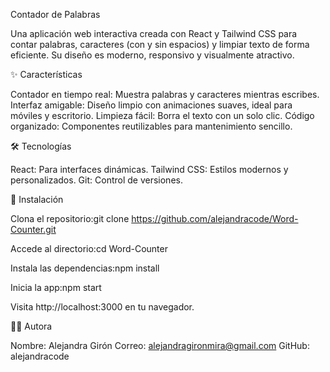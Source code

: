 Contador de Palabras

Una aplicación web interactiva creada con React y Tailwind CSS para contar palabras, caracteres (con y sin espacios) y limpiar texto de forma eficiente. Su diseño es moderno, responsivo y visualmente atractivo.

✨ Características

Contador en tiempo real: Muestra palabras y caracteres mientras escribes.
Interfaz amigable: Diseño limpio con animaciones suaves, ideal para móviles y escritorio.
Limpieza fácil: Borra el texto con un solo clic.
Código organizado: Componentes reutilizables para mantenimiento sencillo.

🛠️ Tecnologías

React: Para interfaces dinámicas.
Tailwind CSS: Estilos modernos y personalizados.
Git: Control de versiones.

🚀 Instalación

Clona el repositorio:git clone https://github.com/alejandracode/Word-Counter.git


Accede al directorio:cd Word-Counter


Instala las dependencias:npm install


Inicia la app:npm start


Visita http://localhost:3000 en tu navegador.

👩‍💻 Autora

Nombre: Alejandra Girón
Correo: alejandragironmira@gmail.com
GitHub: alejandracode
